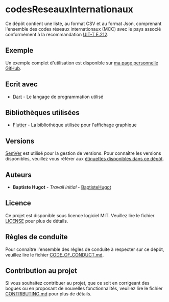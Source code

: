 # codesReseauxInternationaux
Ce dépôt contient une liste, au format CSV et au format Json, comprenant l'ensemble des codes réseaux internationaux (MCC) avec le pays associé conformément à la recommandation [UIT-T E.212](https://www.itu.int/rec/T-REC-E.212/fr).

## Exemple
Un exemple complet d'utilisation est disponible sur [ma page personnelle GitHub](https://baptistehugot.github.io/codesReseauxInternationaux/web).

## Ecrit avec
* [Dart](https://www.dartlang.org/guides/language) - Le langage de programmation utilisé

## Bibliothèques utilisées
* [Flutter](https://flutter.dev/docs) - La bibliothèque utilisée pour l'affichage graphique

## Versions
[SemVer](http://semver.org/) est utilisé pour la gestion de versions. Pour connaître les versions disponibles, veuillez vous référer aux [étiquettes disponibles dans ce dépôt](https://github.com/BaptisteHugot/indicatifsInternationaux/releases/).

## Auteurs
* **Baptiste Hugot** - *Travail initial* - [BaptisteHugot](https://github.com/BaptisteHugot)

## Licence
Ce projet est disponible sous licence logiciel MIT. Veuillez lire le fichier [LICENSE](LICENSE) pour plus de détails.

## Règles de conduite
Pour connaître l'ensemble des règles de conduite à respecter sur ce dépôt, veuillez lire le fichier [CODE_OF_CONDUCT.md](CODE_OF_CONDUCT.md).

## Contribution au projet
Si vous souhaitez contribuer au projet, que ce soit en corrigeant des bogues ou en proposant de nouvelles fonctionnalités, veuillez lire le fichier [CONTRIBUTING.md](CONTRIBUTING.md) pour plus de détails.

